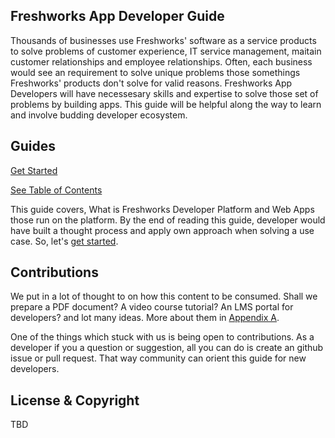 ## Freshworks App Developer Guide

Thousands of businesses use Freshworks' software as a service products to solve problems of customer experience, IT service management, maitain customer relationships and employee relationships. Often, each business would see an requirement to solve unique problems those somethings Freshworks' products don't solve for valid reasons. Freshworks App Developers will have necessesary skills and expertise to solve those set of problems by building apps. This guide will be helpful along the way to learn and involve budding developer ecosystem.

## Guides

<a href='./get-started'>Get Started</a>

[See Table of Contents](./get-started/toc.md)

This guide covers, What is Freshworks Developer Platform and Web Apps those run on the platform. By the end of reading this guide, developer would have built a thought process and apply own approach when solving a use case. So, let's [get started](./get-started/toc.md).

## Contributions

We put in a lot of thought to on how this content to be consumed. Shall we prepare a PDF document? A video course tutorial? An LMS portal for developers? and lot many ideas. More about them in [Appendix A](get-started/apA.md).

One of the things which stuck with us is being open to contributions. As a developer if you a question or suggestion, all you can do is create an github issue or pull request. That way community can orient this guide for new developers.

## License & Copyright

TBD
